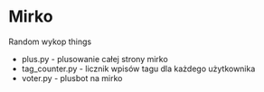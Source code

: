 # Mirko
Random wykop things

- plus.py - plusowanie całej strony mirko
- tag_counter.py - licznik wpisów tagu dla każdego użytkownika
- voter.py - plusbot na mirko

